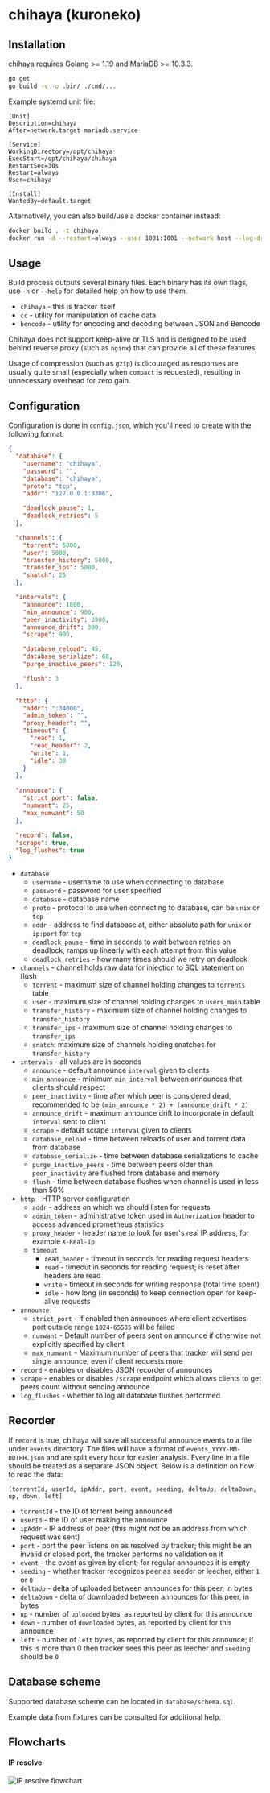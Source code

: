 chihaya (kuroneko)
=======

Installation
-------------

chihaya requires Golang >= 1.19 and MariaDB >= 10.3.3.

```sh
go get
go build -v -o .bin/ ./cmd/...
```

Example systemd unit file:
```systemd
[Unit]
Description=chihaya
After=network.target mariadb.service

[Service]
WorkingDirectory=/opt/chihaya
ExecStart=/opt/chihaya/chihaya
RestartSec=30s
Restart=always
User=chihaya

[Install]
WantedBy=default.target
```

Alternatively, you can also build/use a docker container instead:

```sh
docker build . -t chihaya
docker run -d --restart=always --user 1001:1001 --network host --log-driver local -v ${PWD}:/app chihaya
```

Usage
-------------
Build process outputs several binary files. Each binary has its own flags, use 
`-h` or `--help` for detailed help on how to use them.

- `chihaya` - this is tracker itself
- `cc` - utility for manipulation of cache data
- `bencode` - utility for encoding and decoding between JSON and Bencode

Chihaya does not support keep-alive or TLS and is designed to be used behind reverse proxy (such as `nginx`) that can
provide all of these features.

Usage of compression (such as `gzip`) is dicouraged as responses are usually quite small (especially when `compact` 
is requested), resulting in unnecessary overhead for zero gain.

Configuration
-------------

Configuration is done in `config.json`, which you'll need to create with the following format:

```json
{
  "database": {
    "username": "chihaya",
    "password": "",
    "database": "chihaya",
    "proto": "tcp",
    "addr": "127.0.0.1:3306",

    "deadlock_pause": 1,
    "deadlock_retries": 5
  },

  "channels": {
    "torrent": 5000,
    "user": 5000,
    "transfer_history": 5000,
    "transfer_ips": 5000,
    "snatch": 25
  },

  "intervals": {
    "announce": 1800,
    "min_announce": 900,
    "peer_inactivity": 3900,
    "announce_drift": 300,
    "scrape": 900,

    "database_reload": 45,
    "database_serialize": 68,
    "purge_inactive_peers": 120,

    "flush": 3
  },

  "http": {
    "addr": ":34000",
    "admin_token": "",
    "proxy_header": "",
    "timeout": {
      "read": 1,
      "read_header": 2,
      "write": 1,
      "idle": 30
    }
  },
  
  "announce": {
    "strict_port": false,
    "numwant": 25,
    "max_numwant": 50
  },
  
  "record": false,
  "scrape": true,
  "log_flushes": true
}
```

- `database`
    - `username` - username to use when connecting to database
    - `password` - password for user specified
    - `database` - database name
    - `proto` - protocol to use when connecting to database, can be `unix` or `tcp`
    - `addr` - address to find database at, either absolute path for `unix` or `ip:port` for `tcp`
    - `deadlock_pause` - time in seconds to wait between retries on deadlock, ramps up linearly with each attempt from this value
    - `deadlock_retries` - how many times should we retry on deadlock
- `channels` - channel holds raw data for injection to SQL statement on flush
    - `torrent` - maximum size of channel holding changes to `torrents` table
    - `user` - maximum size of channel holding changes to `users_main` table
    - `transfer_history` - maximum size of channel holding changes to `transfer_history`
    - `transfer_ips` - maximum size of channel holding changes to `transfer_ips`
    - `snatch`: maximum size of channels holding snatches for `transfer_history`
- `intervals` - all values are in seconds
    - `announce` - default announce `interval` given to clients
    - `min_announce` - minimum `min_interval` between announces that clients should respect
    - `peer_inactivity` - time after which peer is considered dead, recommended to be `(min_announce * 2) + (announce_drift * 2)`
    - `announce_drift` - maximum announce drift to incorporate in default `interval` sent to client
    - `scrape` - default scrape `interval` given to clients
    - `database_reload` - time between reloads of user and torrent data from database
    - `database_serialize` - time between database serializations to cache
    - `purge_inactive_peers` - time between peers older than `peer_inactivity` are flushed from database and memory
    - `flush` - time between database flushes when channel is used in less than 50%
- `http` - HTTP server configuration
    - `addr` - address on which we should listen for requests
    - `admin_token` - administrative token used in `Authorization` header to access advanced prometheus statistics
    - `proxy_header` - header name to look for user's real IP address, for example `X-Real-Ip`
    - `timeout`
      - `read_header` - timeout in seconds for reading request headers
      - `read` - timeout in seconds for reading request; is reset after headers are read
      - `write` - timeout in seconds for writing response (total time spent)
      - `idle` - how long (in seconds) to keep connection open for keep-alive requests
- `announce`
    - `strict_port` - if enabled then announces where client advertises port outside range `1024-65535` will be failed
    - `numwant` - Default number of peers sent on announce if otherwise not explicitly specified by client
    - `max_numwant` - Maximum number of peers that tracker will send per single announce, even if client requests more
- `record` - enables or disables JSON recorder of announces
- `scrape` - enables or disables `/scrape` endpoint which allows clients to get peers count without sending announce
- `log_flushes` - whether to log all database flushes performed

Recorder
-------------

If `record` is true, chihaya will save all successful announce events to a file under 
`events` directory. The files will have a format of `events_YYYY-MM-DDTHH.json` and are
split every hour for easier analysis. Every line in a file should be treated as a separate
JSON object. Below is a definition on how to read the data:

```text
[torrentId, userId, ipAddr, port, event, seeding, deltaUp, deltaDown, up, down, left] 
```

- `torrentId` - the ID of torrent being announced
- `userId` - the ID of user making the announce
- `ipAddr` - IP address of peer (this might _not_ be an address from which request was sent)
- `port` - port the peer listens on as resolved by tracker; this might be an invalid or
closed port, the tracker performs no validation on it
- `event` - the event as given by client; for regular announces it is empty
- `seeding` - whether tracker recognizes peer as seeder or leecher, either `1` or `0`
- `deltaUp` - delta of uploaded between announces for this peer, in bytes
- `deltaDown` - delta of downloaded between announces for this peer, in bytes
- `up` - number of `uploaded` bytes, as reported by client for this announce
- `down` - number of `downloaded` bytes, as reported by client for this announce
- `left` - number of `left` bytes, as reported by client for this announce; if this is more
than 0 then tracker sees this peer as leecher and `seeding` should be `0`

Database scheme
-------------
Supported database scheme can be located in `database/schema.sql`.

Example data from fixtures can be consulted for additional help.

Flowcharts
-------------

#### IP resolve
![IP resolve flowchart](.gitea/images/flowcharts/ip.png)
